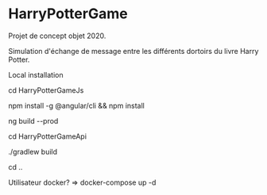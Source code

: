 # HarryPotterGame

Projet de concept objet 2020.

Simulation d'échange de message entre les différents dortoirs du livre Harry Potter.

Local installation
  
cd HarryPotterGameJs 
  
npm install -g @angular/cli && npm install

ng build --prod

cd HarryPotterGameApi

./gradlew build

cd ..

Utilisateur docker? => docker-compose up -d
